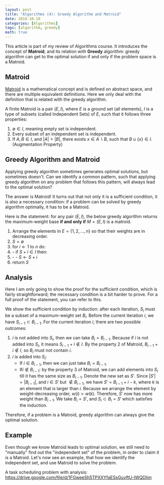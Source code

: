 ```yaml
---
layout: post
title: "Algorithms (4): Greedy Algorithm and Matroid"
date: 2018-10-18
categories: [Algorithms]
tags: [algorithm, greedy]
math: true
---
```


This article is part of my review of Algorithms course. It introduces the concept of **Matroid**, and its relation with **Greedy** algorithm: greedy algorithm can get to the optimal solution if and only if the problem space is a Matroid.

## Matroid

[Matroid](https://en.wikipedia.org/wiki/Matroid) is a mathematical concept and is defined on abstract space, and there are multiple equivalent definitions. Here we only deal with the definition that is related with the greedy algorithm.

A finite Matroid is a pair $(E, I)$, where $E$ is a ground set (all elements), $I$ is a type of subsets (called Independent Sets) of $E$, such that it follows three properties:

1. $\emptyset \in I$, meaning empty set is independent.
2. Every subset of an independent set is independent.
3. If $A, B \in I$, and $|A| > |B|$, there exists $x \in A \backslash B$, such that $B \cup \{x\} \in I$. (Augmentation Property)

## Greedy Algorithm and Matroid

Applying greedy algorithm sometimes generates optimal solutions, but sometimes doesn't. Can we identify a common pattern, such that applying greedy algorithm on any problem that follows this pattern, will always lead to the optimal solution?

The answer is Matroid! It turns out that not only it is a sufficient condition, it is also a necessary condition: if a problem can be solved by greedy algorithm optimally, it has to be a Matroid.

Here is the statement: for any pair $(E, I)$, the below greedy algorithm returns the maximum-weight base **if and only if** $M = (E, I)$ is a matroid.

1. Arrange the elements in $E=\{1, 2, ..., n\}$ so that their weights are in decreasing order.
2. $S =\emptyset$
3. for $i \leftarrow 1$ to $n$ do:
4. \- if $S + i \in I$ then:
5. \- \- $S \leftarrow S + i$
6. return $S$

## Analysis

Here I am only going to show the proof for the sufficient condition, which is fairly straightforward; the necessary condition is a bit harder to prove. For a full proof of the statement, you can refer to this.

We show the sufficient condition by induction: after each iteration, $S_i$ must be a subset of a maximum-weight set $B_i$. Before the current iteration $i$, we have $S_{i-1} \subset B_{i-1}$. For the current iteration $i$, there are two possible outcomes:

1. $i$ is not added into $S_i$, then we can take $B_i = B_{i-1}$. Because if $i$ is not added into $S_i$, it means $S_{i-1} + i \notin I$. By the property 2 of Matroid, $B_{i-1} + i \notin I$, so $B_i$ must not contain $i$.
2. $i$ is added into $S_i$:
   * If $i \in B_{i-1}$, then we can just take $B_i = B_{i-1}$.
   * If$i \notin B_{i-1}$: by the property 3 of Matroid, we can add elements into $S_i$ till it has the same size as $B_{i-1}$. Denote the new set as $S'$. Since $|S'| = |B_{i-1}|$, and $i \in S'$ but $\notin B_{i-1}$, we have $S' = B_{i-1} + i - k$, where $k$ is an element that is larger than $i$. Because we arrange the element by weight-decreasing order, $w(i) > w(k)$. Therefore, $S'$ now has more weight than $B_{i-1}$. We take $B_i = S'$, and $S_i \subset B_i = S'$ which satisfies the induction.

Therefore, if a problem is a Matroid, greedy algorithm can always give the optimal solution.

## Example

Even though we know Matroid leads to optimal solution, we still need to "manually" find out the "independent set" of the problem, in order to claim it is a Matroid. Let's now see an example, that how we identify the independent set, and use Matroid to solve the problem.

A task scheduling problem with analysis: <https://drive.google.com/file/d/1FGweeSh5TPXXYfaESsGuvftU-lWQDIim>
